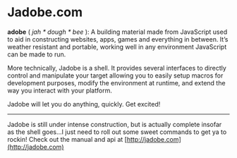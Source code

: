 Jadobe.com
======================================================

**adobe** ( _jah * dough * bee_ ): A building material made from JavaScript used to aid in constructing websites, apps, games and everything in between. It’s weather resistant and portable, working well in any environment JavaScript can be made to run.

More technically, Jadobe is a shell. It provides several interfaces to directly control and manipulate your target allowing you to easily setup macros for development purposes, modify the environment at runtime, and extend the way you interact with your platform.

Jadobe will let you do anything, quickly. Get excited!

-----

Jadobe is still under intense construction, but is actually complete insofar as the shell goes...I just need to roll out some sweet commands to get ya to rockin! Check out the manual and api at [http://jadobe.com](http://jadobe.com)